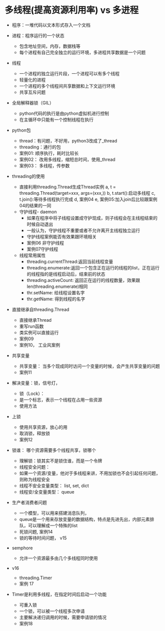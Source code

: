 #  多线程(提高资源利用率) vs 多进程
 - 程序：一堆代码以文本形式存入一个文档
 - 进程：程序运行的一个状态
    - 包含地址空间，内存，数据栈等
    - 每个进程有自己完全独立的运行环境，多进程共享数据是一个问题
 - 线程
    - 一个进程的独立运行片段，一个进程可以有多个线程
    - 轻量化的进程
    - 一个进程的多个线程间共享数据和上下文运行环境
    - 共享互斥问题
 - 全局解释器锁（GIL）
    - python代码的执行是由python虚拟机进行控制
    - 在主循环中只能有一个控制线程在执行
 - python包
    - thread：有问题，不好用，python3改成了_thread
    - threading：通行的包
    - 案例01: 顺序执行，耗时比较长
    - 案例02： 改用多线程，缩短总时间，使用_thread
    - 案例03： 多线程，传参数
 - threading的使用
    - 直接利用threading.Thread生成Thread实例
     a, t = threading.Thread(target=xxx, args=(xxx,))
     b, t.start():启动多线程
     c, t.join():等待多线程执行完成
     d, 案例04
     e, 案例05:加入join后比较跟案例04的结果的一同
     - 守护线程- daemon
        - 如果在程序中将子线程设置成守护现成，则子线程会在主线程结束的时候自动退出
        - 一般认为，守护线程不重要或者不允许离开主线程独立运行
        - 守护线程案例能否有效果跟环境相关
        - 案例06 非守护线程
        - 案例07守护线程
     - 线程常用属性
        - threading.currentThread:返回当前线程变量
        - threading.enumerate:返回一个包含正在运行的线程的list，正在运行的线程指的是线程启动后，结束前的状态
        - threading.activeCount: 返回正在运行的线程数量，效果跟 len(threading.enumerate)相同
        - thr.setName: 给线程设置名字
        - thr.getName: 得到线程的名字
    
 - 直接继承自threading.Thread   
    - 直接继承Thread
    - 重写run函数
    - 类实例可以直接运行
    - 案例09
    - 案例10， 工业风案例
 -  共享变量
     - 共享变量： 当多个现成同时访问一个变量的时候，会产生共享变量的问题
     - 案例11
 - 解决变量：锁，信号灯，
     - 锁（Lock）：
     - 是一个标志，表示一个线程在占用一些资源
     - 使用方法 
 -  上锁
     - 使用共享资源，放心的用
     - 取消锁，释放锁
     - 案例12
 - 锁谁： 哪个资源需要多个线程共享，锁哪个
     - 理解锁：锁其实不是锁住谁，而是一个令牌
     - 线程安全问题：
     - 如果一个资源/变量，他对于多线程来讲，不用加锁也不会引起任何问题，则称为线程安全
     - 线程不安全变量类型： list, set, dict
     - 线程安/全变量类型： queue
 - 生产者消费者问题
     - 一个模型，可以用来搭建消息队列，
     - queue是一个用来存放变量的数据结构，特点是先进先出，内部元素排队，可以理解成一个特殊的list
     - 死锁问题, 案例14
     - 锁的等待时间问题， v15
 - semphore
     - 允许一个资源最多由几个多线程同时使用
 - v16
     - threading.Timer
     - 案例 17
 - Timer是利用多线程，在指定时间后启动一个功能
     - 可重入锁
     - 一个锁，可以被一个线程多次申请
     - 主要解决递归调用的时候，需要申请锁的情况
     - 案例18
    
    
    
    
    
    
    
    
    
    
